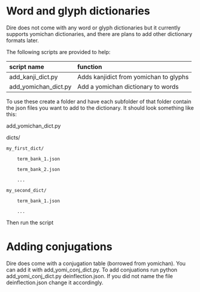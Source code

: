 # Word and glyph dictionaries
Dire does not come with any word or glyph dictionaries but it currently supports yomichan
dictionaries, and there are plans to add other dictionary formats later.

The following scripts are provided to help:

|script name|function|
|:---|:---|
|add\_kanji\_dict.py|Adds kanjidict from yomichan to glyphs|
|add\_yomichan\_dict.py|Add a yomichan dictionary to words|


To use these create a folder and have each subfolder of that folder contain the
json files you want to add to the dictionary. It should look something like
this:



add\_yomichan\_dict.py

dicts/

    my_first_dict/

        term_bank_1.json

        term_bank_2.json

        ...

    my_second_dict/

        term_bank_1.json

        ...


Then run the script


# Adding conjugations

Dire does come with a conjugation table (borrowed from yomichan). You can add it
with add\_yomi\_conj\_dict.py. To add conjuations run python
add\_yomi\_conj\_dict.py deinflection.json. If you did not name the file
deinflection.json change it accordingly.


